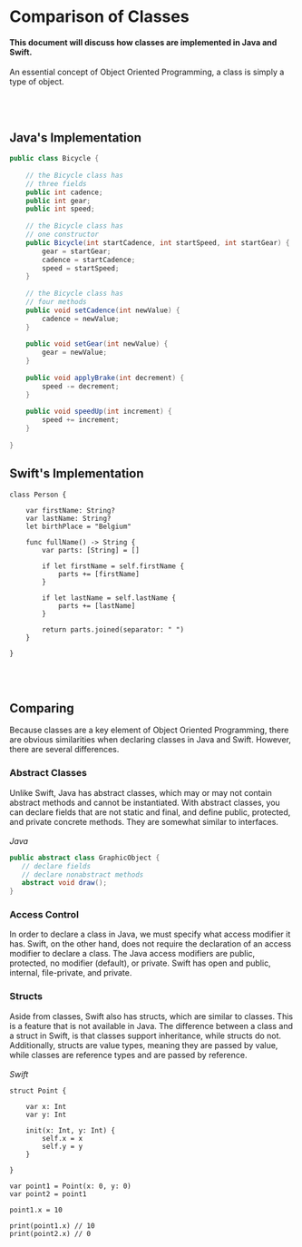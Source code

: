 # Comparison of Classes
#### This document will discuss how classes are implemented in Java and Swift.

An essential concept of Object Oriented Programming, a class is simply a type of object.

<br></br>
## Java's Implementation
```java
public class Bicycle {
        
    // the Bicycle class has
    // three fields
    public int cadence;
    public int gear;
    public int speed;
        
    // the Bicycle class has
    // one constructor
    public Bicycle(int startCadence, int startSpeed, int startGear) {
        gear = startGear;
        cadence = startCadence;
        speed = startSpeed;
    }
        
    // the Bicycle class has
    // four methods
    public void setCadence(int newValue) {
        cadence = newValue;
    }
        
    public void setGear(int newValue) {
        gear = newValue;
    }
        
    public void applyBrake(int decrement) {
        speed -= decrement;
    }
        
    public void speedUp(int increment) {
        speed += increment;
    }
        
}
```


## Swift's Implementation
```
class Person {
 
    var firstName: String?
    var lastName: String?
    let birthPlace = "Belgium"
 
    func fullName() -> String {
        var parts: [String] = []
 
        if let firstName = self.firstName {
            parts += [firstName]
        }
 
        if let lastName = self.lastName {
            parts += [lastName]
        }
 
        return parts.joined(separator: " ")
    }
 
}
```

<br></br>

## Comparing
Because classes are a key element of Object Oriented Programming, there are obvious similarities when declaring classes in Java and Swift. However, there are several differences.

### Abstract Classes
Unlike Swift, Java has abstract classes, which may or may not contain abstract methods and cannot be instantiated. With abstract classes, you can declare fields that are not static and final, and define public, protected, and private concrete methods. They are somewhat similar to interfaces.
<br></br>
*Java*
```java
public abstract class GraphicObject {
   // declare fields
   // declare nonabstract methods
   abstract void draw();
}
```

### Access Control
In order to declare a class in Java, we must specify what access modifier it has. Swift, on the other hand, does not require the declaration of an access modifier to declare a class. The Java access modifiers are public, protected, no modifier (default), or private. Swift has open and public, internal, file-private, and private.

### Structs
Aside from classes, Swift also has structs, which are similar to classes. This is a feature that is not available in Java. The difference between a class and a struct in Swift, is that classes support inheritance, while structs do not. Additionally, structs are value types, meaning they are passed by value, while classes are reference types and are passed by reference.
<br></br>
*Swift*
```
struct Point {
 
    var x: Int
    var y: Int
 
    init(x: Int, y: Int) {
        self.x = x
        self.y = y
    }
 
}
 
var point1 = Point(x: 0, y: 0)
var point2 = point1
 
point1.x = 10
 
print(point1.x) // 10
print(point2.x) // 0
```
